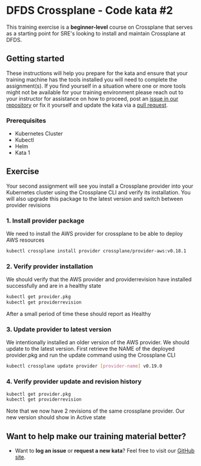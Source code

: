 DFDS Crossplane - Code kata #2
======================================

This training exercise is a **beginner-level** course on Crossplane that serves as a starting point for SRE's looking to install and maintain Crossplane at DFDS.

## Getting started
These instructions will help you prepare for the kata and ensure that your training machine has the tools installed you will need to complete the assignment(s). If you find yourself in a situation where one or more tools might not be available for your training environment please reach out to your instructor for assistance on how to proceed, post an [issue in our repository](https://github.com/dfds/dojo/issues) or fix it yourself and update the kata via a [pull request](https://github.com/dfds/dojo/pulls).

### Prerequisites
* Kubernetes Cluster
* Kubectl
* Helm
* Kata 1

## Exercise
Your second assignment will see you install a Crossplane provider into your Kubernetes cluster using the Crossplane CLI and verify its installation.
You will also upgrade this package to the latest version and switch between provider revisions

### 1. Install provider package

We need to install the AWS provider for crossplane to be able to deploy AWS resources

```bash
kubectl crossplane install provider crossplane/provider-aws:v0.18.1
```

### 2. Verify provider installation

We should verify that the AWS provider and providerrevision have installed successfully and are in a healthy state

```bash
kubectl get provider.pkg
kubectl get providerrevision
```

After a small period of time these should report as Healthy

### 3. Update provider to latest version

We intentionally installed an older version of the AWS provider. We should update to the latest version. First retrieve the NAME of the deployed provider.pkg and run the update command using the Crossplane CLI

```bash
kubectl crossplane update provider [provider-name] v0.19.0
```

### 4. Verify provider update and revision history

```bash
kubectl get provider.pkg
kubectl get providerrevision
```

Note that we now have 2 revisions of the same crossplane provider. Our new version should show in Active state

## Want to help make our training material better?
 * Want to **log an issue** or **request a new kata**? Feel free to visit our [GitHub site](https://github.com/dfds/dojo/issues).

